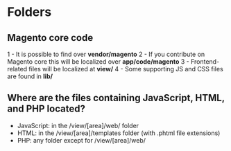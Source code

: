 # Folders


## Magento core code
1 - It is possible to find over **vendor/magento**
2 - If you contribute on Magento core this will be localized over **app/code/magento**
3 - Frontend-related files will be localized at **view/**
4 - Some supporting JS and CSS files are found in **lib/**


## Where are the files containing JavaScript, HTML, and PHP located?
* JavaScript: in the /view/[area]/web/ folder
* HTML: in the /view/[area]/templates folder (with .phtml file extensions)
* PHP: any folder except for /view/[area]/web/

